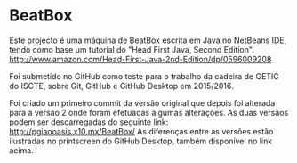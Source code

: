 # BeatBox

Este projecto é uma máquina de BeatBox escrita em Java no NetBeans IDE,
tendo como base um tutorial do "Head First Java, Second Edition".
http://www.amazon.com/Head-First-Java-2nd-Edition/dp/0596009208

Foi submetido no GitHub como teste para o trabalho da cadeira de GETIC do ISCTE, sobre Git, GitHub e GitHub Desktop em 2015/2016.

Foi criado um primeiro commit da versão original que depois foi alterada para a versão 2 onde foram efetuadas algumas alterações.
As duas versãos podem ser descarregadas do seguinte link: http://pgiaooasis.x10.mx/BeatBox/
As diferenças entre as versões estão ilustradas no printscreen do GitHub Desktop, também disponível no link acima.
